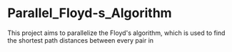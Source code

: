 # Parallel_Floyd-s_Algorithm
This project aims to parallelize the Floyd's algorithm, which is used to find the shortest path distances between every pair in
